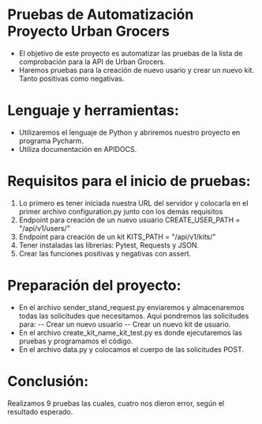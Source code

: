 # Pruebas de Automatización Proyecto Urban Grocers 
- El objetivo de este proyecto es automatizar las pruebas de la lista de comprobación para la API de Urban Grocers. 
- Haremos pruebas para la creación de nuevo usario y crear un nuevo kit. Tanto positivas como negativas.
# Lenguaje y herramientas:
- Utilizaremos el lenguaje de Python y abriremos nuestro proyecto en programa Pycharm.
- Utiliza documentación en APIDOCS.
# Requisitos para el inicio de pruebas:
1. Lo primero es tener iniciada nuestra URL del servidor y colocarla en el primer archivo configuration.py junto con los demás requisitos 
2. Endpoint para creación de un nuevo usuario
CREATE_USER_PATH = "/api/v1/users/"
3.  Endpoint para creación de un kit
KITS_PATH = "/api/v1/kits/"
4. Tener instaladas las librerias: Pytest, Requests y  JSON. 
5. Crear las funciones positivas y negativas con assert.
# Preparación del proyecto:
- En el archivo sender_stand_request.py enviaremos y almacenaremos todas las solicitudes que necesitamos. Aqui pondremos las solicitudes para: 
-- Crear un nuevo usuario 
-- Crear un nuevo kit de usuario.
- En el archivo create_kit_name_kit_test.py es donde ejecutaremos las pruebas y programamos el código. 
- En el archivo data.py y colocamos el cuerpo de las solicitudes POST.
# Conclusión:
Realizamos 9 pruebas las cuales, cuatro nos dieron error, según el resultado esperado.

